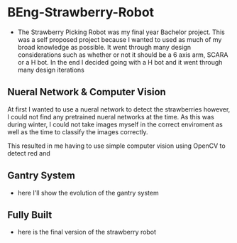 # BEng-Strawberry-Robot

- The Strawberry Picking Robot was my final year Bachelor project. This was a self proposed project because I wanted to used as much of my broad knowledge as possible.
It went through many design considerations such as whether or not it should be a 6 axis arm, SCARA or a H bot. In the end I decided going with a H bot and it went through many design iterations

## Nueral Network & Computer Vision
At first I wanted to use a nueral network to detect the strawberries however, I could not find any pretrained nueral networks at the time. As this was during winter, I could not take images myself in the correct enviroment as well as the time to classify the images correctly.

This resulted in me having to use simple computer vision using OpenCV to detect red and 

## Gantry System
- here I'll show the evolution of the gantry system



## Fully Built 
- here is the final version of the strawberry robot
